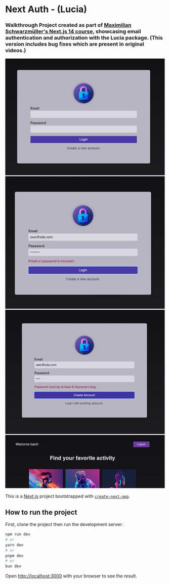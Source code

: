 # Next Auth - (Lucia)

### Walkthrough Project created as part of [Maximilian Schwarzmüller's Next.js 14 course](https://www.udemy.com/course/nextjs-react-the-complete-guide/), showcasing email authentication and authorization with the Lucia package. (This version includes bug fixes which are present in original videos.)


![login](readme-images/image.png)
![login-failed](readme-images/image-1.png)
![signup-failed](readme-images/image-2.png)
![logged-in](readme-images/image-3.png)


This is a [Next.js](https://nextjs.org/) project bootstrapped with [`create-next-app`](https://github.com/vercel/next.js/tree/canary/packages/create-next-app).

## How to run the project

First, clone the project then run the development server:

```bash
npm run dev
# or
yarn dev
# or
pnpm dev
# or
bun dev
```

Open [http://localhost:3000](http://localhost:3000) with your browser to see the result.
